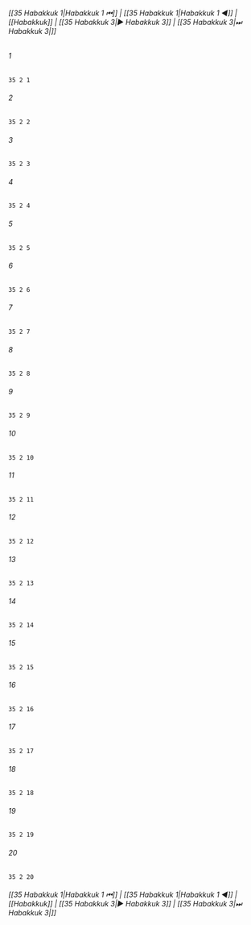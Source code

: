 
###### [[35 Habakkuk 1|Habakkuk 1 ⏮]] | [[35 Habakkuk 1|Habakkuk 1 ◀]] | [[Habakkuk]] | [[35 Habakkuk 3|▶ Habakkuk 3]] | [[35 Habakkuk 3|⏭ Habakkuk 3|]]

###### 1
``` verse
35 2 1 
```
###### 2
``` verse
35 2 2 
```
###### 3
``` verse
35 2 3 
```
###### 4
``` verse
35 2 4 
```
###### 5
``` verse
35 2 5 
```
###### 6
``` verse
35 2 6 
```
###### 7
``` verse
35 2 7 
```
###### 8
``` verse
35 2 8 
```
###### 9
``` verse
35 2 9 
```
###### 10
``` verse
35 2 10 
```
###### 11
``` verse
35 2 11 
```
###### 12
``` verse
35 2 12 
```
###### 13
``` verse
35 2 13 
```
###### 14
``` verse
35 2 14 
```
###### 15
``` verse
35 2 15 
```
###### 16
``` verse
35 2 16 
```
###### 17
``` verse
35 2 17 
```
###### 18
``` verse
35 2 18 
```
###### 19
``` verse
35 2 19 
```
###### 20
``` verse
35 2 20 
```

###### [[35 Habakkuk 1|Habakkuk 1 ⏮]] | [[35 Habakkuk 1|Habakkuk 1 ◀]] | [[Habakkuk]] | [[35 Habakkuk 3|▶ Habakkuk 3]] | [[35 Habakkuk 3|⏭ Habakkuk 3|]]

